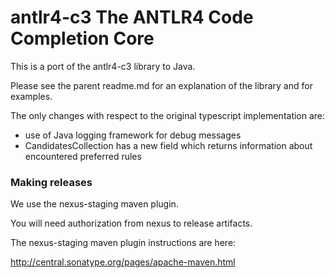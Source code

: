 # antlr4-c3 The ANTLR4 Code Completion Core

This is a port of the antlr4-c3 library to Java.

Please see the parent readme.md for an explanation of the library and for examples. 

The only changes with respect to the original typescript implementation are:

- use of Java logging framework for debug messages
- CandidatesCollection has a new field which returns information about encountered preferred rules

### Making releases

We use the nexus-staging maven plugin.

You will need authorization from nexus to release artifacts.

The nexus-staging maven plugin instructions are here:

http://central.sonatype.org/pages/apache-maven.html


